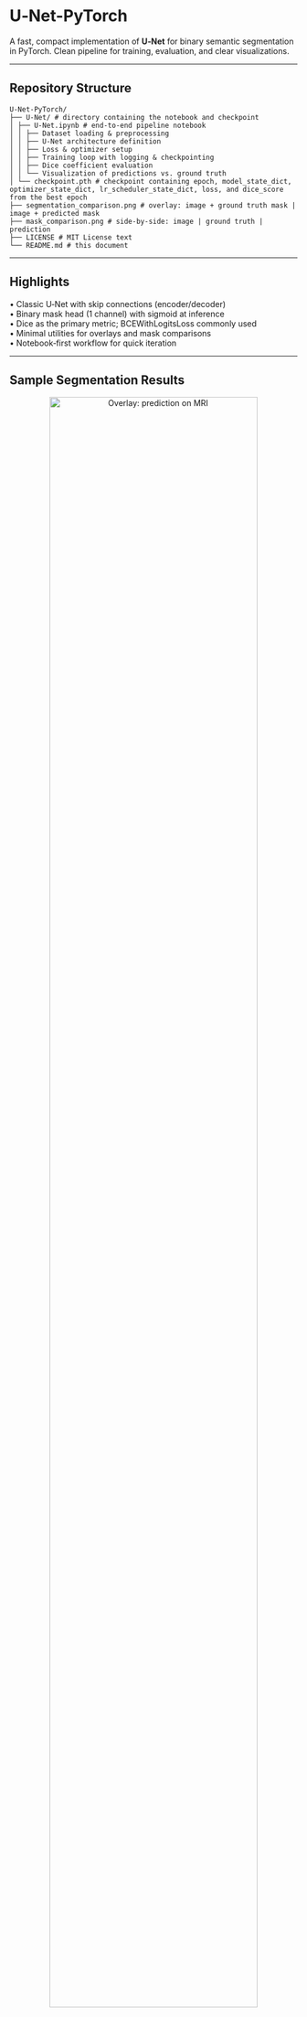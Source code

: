 # U‑Net-PyTorch

A fast, compact implementation of **U‑Net** for binary semantic segmentation in PyTorch. Clean pipeline for training, evaluation, and clear visualizations.

---

## Repository Structure

```
U‑Net‑PyTorch/
├── U‑Net/ # directory containing the notebook and checkpoint
│ ├── U‑Net.ipynb # end‑to‑end pipeline notebook
│ │ ├── Dataset loading & preprocessing
│ │ ├── U‑Net architecture definition
│ │ ├── Loss & optimizer setup
│ │ ├── Training loop with logging & checkpointing
│ │ ├── Dice coefficient evaluation
│ │ └── Visualization of predictions vs. ground truth
│ └── checkpoint.pth # checkpoint containing epoch, model_state_dict, optimizer_state_dict, lr_scheduler_state_dict, loss, and dice_score from the best epoch
├── segmentation_comparison.png # overlay: image + ground truth mask | image + predicted mask
├── mask_comparison.png # side‑by‑side: image | ground truth | prediction
├── LICENSE # MIT License text
└── README.md # this document
```

---

## Highlights

• Classic U‑Net with skip connections (encoder/decoder)  
• Binary mask head (1 channel) with sigmoid at inference  
• Dice as the primary metric; BCEWithLogitsLoss commonly used  
• Minimal utilities for overlays and mask comparisons  
• Notebook‑first workflow for quick iteration  

---

## Sample Segmentation Results

<p align="center">
  <img src="U-Net/segmentation_comparison.png" alt="Overlay: prediction on MRI" width="85%" />
</p>

<p align="center">
  <img src="U-Net/mask_comparison.png" alt="Image | Ground Truth | Prediction" width="95%" />
</p>

**Reference run:** trained for **64 epochs** · **Dice 0.93 (train)** · **Dice 0.80 (test)**.
Trained weights are included at `U‑Net/checkpoint.pth`.

---

## Prerequisites

• Python 3.8+  
• pip  
• (Optional) CUDA‑enabled GPU  

Install packages:

```
pip install torch torchvision numpy matplotlib pillow tqdm
# optional
pip install opencv-python albumentations jupyterlab
```

---

## Getting Started

* Clone the repository  

```
git clone https://github.com/franciszekparma/U-Net-PyTorch.git
cd U-Net-PyTorch
```

* Launch Jupyter  

```
jupyter lab   # or: jupyter notebook
```

* Open and run `U‑Net/U‑Net.ipynb`

Set your image and mask folders, adjust batch size / image size to your GPU memory, run all cells to train and evaluate.

---

## Dataset Format

Expected layout (customize paths in the notebook):

```
DATASET_ROOT/
├── images/   # input images (grayscale or RGB)
└── masks/    # binary masks (0/1 or 0/255)
```

Notes:

• Masks are interpreted as binary; if stored as {0, 255}, they are normalized to {0, 1}.
• Images are resized/normalized in transforms; keep image size consistent across training/eval.
• For imbalanced foreground, consider stronger augmentation or changing the loss / add a weight to a paritucal part.

---

## Training (Reference Setup)

* Epochs: **64** (reference)
* Metric: **Dice coefficient** (reported on train/test)
* Loss: commonly **BCEWithLogitsLoss + Dice**
* Checkpointing: best weights saved to `U‑Net/checkpoint.pth`  

Tips:

• Start with a moderate image size if GPU memory is limited.  
• Monitor Dice and loss together; verify thresholds used for binarization.  
• Save `state_dict` for portability.  

---

## Example Results (Gallery)

Use this section to collect qualitative examples. Replace or add rows as you generate more predictions.

<details>
<summary><b>Show/Hide Example Results</b></summary>

|                                              Input | Ground Truth |  Prediction  |
| -------------------------------------------------: | :----------: | :----------: |
| <img src="U-Net/mask_comparison.png" width="280"/> |   included   |   included   |
|                                       *(add more)* | *(add more)* | *(add more)* |

</details>

You can also add quick metrics snapshots (Dice/IoU) for specific subsets here.


## Troubleshooting

• **CUDA out of memory** → reduce batch size or image size; ensure tensors are moved off GPU when not needed.  
• **All‑black or all‑white outputs** → check mask normalization and loss/thresholding.  
• **Tensor size mismatch on skip connections** → verify resize/crop/stride consistency. 

---

## Roadmap

• Optional multiclass head and Cross‑Entropy loss path
• More augmentation presets
• Light inference script (CLI)
• Metric suite: IoU, precision/recall, PR curves

---

## Contributing

Issues and PRs are welcome — bug fixes, training tips, alternative losses (Dice/Focal/Tversky), multi‑class extensions, and documentation improvements.

---

## Acknowledgements

Ronneberger, Fischer, Brox — *U‑Net: Convolutional Networks for Biomedical Image Segmentation* (MICCAI 2015)

---

## License

MIT License · © franciszekparma
